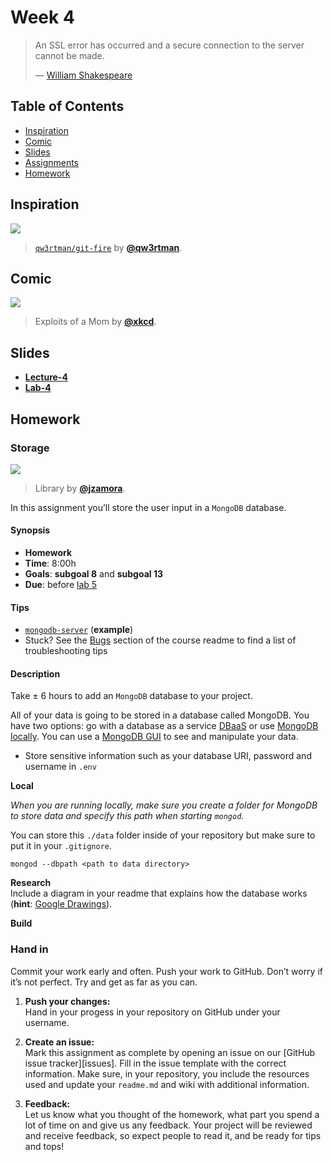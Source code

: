 # Week 4

> An SSL error has occurred and a secure connection to the server
> cannot be made.
>
> — [William Shakespeare][quote-author]

## Table of Contents

*   [Inspiration](#inspiration)
*   [Comic](#comic)
*   [Slides](#slides)
*   [Assignments](#assignments)
*   [Homework](#homework)

## Inspiration

[![][inspiration-cover]][inspiration-link]

> [`qw3rtman/git-fire`][inspiration-link] by
> [**@qw3rtman**][inspiration-author].

## Comic

[![][comic-cover]][comic-link]

> Exploits of a Mom by [**@xkcd**][comic-author].

## Slides
*   [**Lecture-4**][slides-lecture]
*   [**Lab-4**][slides-lab]

## Homework

### Storage

[![][storage-cover]][storage-cover-source]

> Library by [**@jzamora**][storage-cover-author].

In this assignment you’ll store the user input in a `MongoDB` database.

#### Synopsis

*   **Homework**
*   **Time**: 8:00h
*   **Goals**: **subgoal 8** and **subgoal 13**
*   **Due**: before [lab 5][w5lab]

#### Tips

*   [`mongodb-server`](examples/mongodb-server)
    (**example**)
*   Stuck?  See the [Bugs][] section of the course readme to find a list of
    troubleshooting tips

#### Description

Take ± 6 hours to add an `MongoDB` database to your project.

All of your data is going to be stored in a database called MongoDB. You have two options: go with a database as a service [DBaaS](https://www.mongodb.com/cloud/atlas) or use [MongoDB locally](https://docs.mongodb.com/manual/tutorial/install-mongodb-on-os-x/). You can use a [MongoDB GUI](https://www.mongodb.com/products/compass) to see and manipulate your data.

* Store sensitive information such as your database URI, password and username in `.env`

**Local**

_When you are running locally, make sure you create a folder for MongoDB to store data and specify this path when starting `mongod`._

You can store this `./data` folder inside of your repository but make sure to put it in your `.gitignore`.

```
mongod --dbpath <path to data directory>
```



**Research**  
Include a diagram in your readme that explains how the database works
(**hint**: [Google Drawings][drawings]).

**Build**

### Hand in

Commit your work early and often.
Push your work to GitHub.
Don’t worry if it’s not perfect.
Try and get as far as you can.

1. **Push your changes:**  
Hand in your progess in your repository on GitHub under your username.

1. **Create an issue:**  
Mark this assignment as complete by opening an issue on our [GitHub issue tracker][issues]. Fill in the issue template with the correct information. Make sure, in your repository, you include the resources used and update your `readme.md` and wiki with additional information.

3. **Feedback:**  
Let us know what you thought of the homework, what part you spend a lot of time on and give us any feedback. Your project will be reviewed and receive feedback, so expect people to read it, and be ready for tips and tops!

[slides-lecture]: https://docs.google.com/presentation/d/1kN7TLs3_wbZykrM0BK7mQlofaXXSOq-BgsqsugUgh7Q/edit?usp=sharing

[slides-lab]: https://docs.google.com/presentation/d/1FqZ08Yf5IL6kCUjKO53VrWoipsn4foXQAFerjrmHRp8/edit?usp=sharing

[bugs]: readme.md#bugs

[quote-author]: https://twitter.com/shatterfront/status/816065700577972224

[inspiration-cover]: assets/images/git-fire.jpg

[inspiration-link]: https://github.com/qw3rtman/git-fire

[inspiration-author]: https://github.com/qw3rtman

[comic-cover]: https://imgs.xkcd.com/comics/exploits_of_a_mom.png

[comic-link]: https://xkcd.com/327/

[comic-author]: https://xkcd.com

[storage-cover]: https://images.unsplash.com/photo-1495741545814-2d7f4d75ea09?ixlib=rb-1.2.1&auto=format&fit=crop&w=1000&q=80

[storage-cover-source]: https://unsplash.com/photos/GWOTvo3qq7U

[storage-cover-author]: https://unsplash.com/@jzamora

[w5lab]: week-5.md#lab

[drawings]: https://docs.google.com/drawings